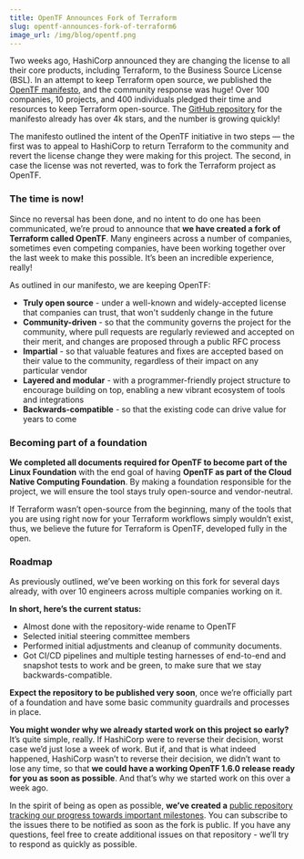 ```yaml
---
title: OpenTF Announces Fork of Terraform
slug: opentf-announces-fork-of-terraform6
image_url: /img/blog/opentf.png
---
```


Two weeks ago, HashiCorp announced they are changing the license to all their core products, including Terraform, to the Business Source License (BSL). In an attempt to keep Terraform open source, we published the [OpenTF manifesto](https://opentf.org/), and the community response was huge! Over 100 companies, 10 projects, and 400 individuals pledged their time and resources to keep Terraform open-source. The [GitHub repository](https://github.com/opentffoundation/manifesto) for the manifesto already has over 4k stars, and the number is growing quickly!

<!--truncate-->

The manifesto outlined the intent of the OpenTF initiative in two steps — the first was to appeal to HashiCorp to return Terraform to the community and revert the license change they were making for this project. The second, in case the license was not reverted, was to fork the Terraform project as OpenTF.

### The time is now!

Since no reversal has been done, and no intent to do one has been communicated, we’re proud to announce that **we have created a fork of Terraform called OpenTF**. Many engineers across a number of companies, sometimes even competing companies, have been working together over the last week to make this possible. It’s been an incredible experience, really!

As outlined in our manifesto, we are keeping OpenTF:

- **Truly open source** - under a well-known and widely-accepted license that companies can trust, that won't suddenly change in the future
- **Community-driven** - so that the community governs the project for the community, where pull requests are regularly reviewed and accepted on their merit, and changes are proposed through a public RFC process
- **Impartial** - so that valuable features and fixes are accepted based on their value to the community, regardless of their impact on any particular vendor
- **Layered and modular** - with a programmer-friendly project structure to encourage building on top, enabling a new vibrant ecosystem of tools and integrations
- **Backwards-compatible** - so that the existing code can drive value for years to come

### Becoming part of a foundation

**We completed all documents required for OpenTF to become part of the Linux Foundation** with the end goal of having **OpenTF as part of the Cloud Native Computing Foundation**. By making a foundation responsible for the project, we will ensure the tool stays truly open-source and vendor-neutral.

If Terraform wasn’t open-source from the beginning, many of the tools that you are using right now for your Terraform workflows simply wouldn’t exist, thus, we believe the future for Terraform is OpenTF, developed fully in the open.

### Roadmap

As previously outlined, we’ve been working on this fork for several days already, with over 10 engineers across multiple companies working on it.

**In short, here’s the current status:**

- Almost done with the repository-wide rename to OpenTF
- Selected initial steering committee members
- Performed initial adjustments and cleanup of community documents.
- Got CI/CD pipelines and multiple testing harnesses of end-to-end and snapshot tests to work and be green, to make sure that we stay backwards-compatible.

**Expect the repository to be published very soon**, once we’re officially part of a foundation and have some basic community guardrails and processes in place.

**You might wonder why we already started work on this project so early?** It’s quite simple, really. If HashiCorp were to reverse their decision, worst case we’d just lose a week of work. But if, and that is what indeed happened, HashiCorp wasn’t to reverse their decision, we didn’t want to lose any time, so that **we could have a working OpenTF 1.6.0 release ready for you as soon as possible**. And that’s why we started work on this over a week ago.

In the spirit of being as open as possible, **we’ve created a** [public repository tracking our progress towards important milestones](https://github.com/opentffoundation/roadmap/milestones). You can subscribe to the issues there to be notified as soon as the fork is public. If you have any questions, feel free to create additional issues on that repository - we’ll try to respond as quickly as possible.

